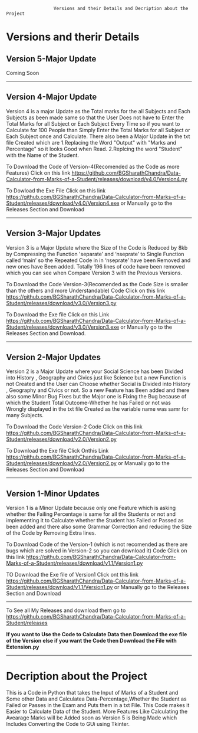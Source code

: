 				      Versions and their Details and Decription about the Project
				      
<h1>Versions and therir Details</h1>				
<h2>Version 5-Major Update</h2>
Coming Soon
<hr>
<h2>Version 4-Major Update</h2>

Version 4 is a major Update as the Total marks for the all Subjects and Each Subjects as been made same so that the User Does not have to Enter the Total Marks for all Subject or Each Subject Every Time so if you want to Calculate for 100 People than Simply Enter the Total Marks for all Subject or Each Subject once and Calculate. There also been a Major Update in the txt file Created which are
1.Replacing the Word "Output" with "Marks and Percentage" so it looks Good when Read.
2.Replcing the word "Student" with the Name of the Student.

To Download the Code of  Version-4(Recomended as the Code as more Features) Click on this link https://github.com/BGSharathChandra/Data-Calculator-from-Marks-of-a-Student/releases/download/v4.0/Version4.py

To Dowload the Exe File Click on this link  https://github.com/BGSharathChandra/Data-Calculator-from-Marks-of-a-Student/releases/download/v4.0/Version4.exe
or Manually go to the Releases Section and Download

<hr>

<h2>Version 3-Major Updates</h2>

Version 3 is a Major Update where the Size of the Code is Reduced by 8kb by Compressing the Function 'separate’ and ‘nseprate’ to Single Function called ‘main’ so the Repeated Code in in ‘nseprate’ have been Removed and new ones have Been added. Totally 196 lines of code have been removed which you can see when Compare Version 3 with the Previous Versions.

To Download the Code Version-3(Recomended as the Code Size is smaller than the others and more Understandable) Code Click on this link https://github.com/BGSharathChandra/Data-Calculator-from-Marks-of-a-Student/releases/download/v3.0/Version3.py 

To Download the Exe file Click on this Link https://github.com/BGSharathChandra/Data-Calculator-from-Marks-of-a-Student/releases/download/v3.0/Version3.exe or Manually go to the Releases Section and Download.

<hr>

<h2>Version 2-Major Updates</h2>

Version 2 is a Major Update where your Social Science has been Divided into History , Geography and Civics just like Science but a new Function is not Created and the User can Choose whether Social is Divided into History , Geography and Civics or not. So a new Feature has Been added and there also some Minor Bug Fixes but the Major one is Fixing the Bug because of  which the Student Total Outcome-Whether he has Failed or not was Wrongly displayed in the txt file Created as the variable name was samr for many Subjects.

To Download the Code Version-2 Code Click on this link  https://github.com/BGSharathChandra/Data-Calculator-from-Marks-of-a-Student/releases/download/v2.0/Version2.py 

To Download the Exe file Click Onthis Link https://github.com/BGSharathChandra/Data-Calculator-from-Marks-of-a-Student/releases/download/v2.0/Version2.py
or Manually go to the Releases Section and Download

<hr>


<h2>Version 1-Minor Updates</h2>

Version 1 is a Minor Update because only one Feature which is asking whether the Failing Percentage is same for all the Students or not and implementing it to Calculate whether the Student has Failed or Passed as been added and there also some Grammar Correction and reducing the Size of the Code by Removing Extra lines.

To Download Code of the Version-1 (which is not recomended as there are bugs which are solved in Version-2 so you can download it) Code Click on this link  https://github.com/BGSharathChandra/Data-Calculator-from-Marks-of-a-Student/releases/download/v1.1/Version1.py

TO Download the Exe file of Version1 Click ont this link https://github.com/BGSharathChandra/Data-Calculator-from-Marks-of-a-Student/releases/download/v1.1/Version1.py or Manually go to the Releases Section and Download

<hr>

To See all My Releases and download them go to https://github.com/BGSharathChandra/Data-Calculator-from-Marks-of-a-Student/releases


<b>If you want to Use the Code to Calculate Data then Download the exe file of the Version else if you want the Code then Download the File with Extension.py</b>
<hr>

<h1>Decription about the Project</h1>

This is a Code in Python that takes the Input of Marks of a Student and Some other Data and Calculatea Data-Percentage,Whether the Student as Failed or Passes in the Exam and Puts them in a txt File.
This Code makes it Easier to Calculate Data of the Student.
More Features Like Calculating the Avearage Marks will be Added soon as Version 5 is Being Made which Includes Converting the Code to GUi using Tkinter.
